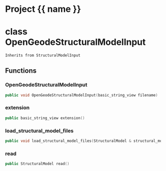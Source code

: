 <script setup>
import {useRoute} from 'vitepress'
const {path} = useRoute()
const tokens = path.split('/')
const words = tokens[2].split('-');
for (let i = 0; i < words.length; i++) {
    words[i] = words[i].charAt(0).toUpperCase() + words[i].slice(1);
    words[i] = words[i].replace('geode', 'Geode')
}
const name = words.join('-');
</script>
# Project {{ name }}

# class OpenGeodeStructuralModelInput


```cpp
Inherits from StructuralModelInput
```



## Functions

### OpenGeodeStructuralModelInput

```cpp
public void OpenGeodeStructuralModelInput(basic_string_view filename)
```


### extension

```cpp
public basic_string_view extension()
```


### load_structural_model_files

```cpp
public void load_structural_model_files(StructuralModel & structural_model, basic_string_view directory)
```


### read

```cpp
public StructuralModel read()
```




